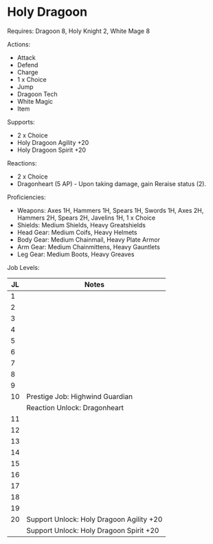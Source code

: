 # Holy Dragoon

Requires: Dragoon 8, Holy Knight 2, White Mage 8

Actions:

- Attack
- Defend
- Charge
- 1 x Choice
- Jump
- Dragoon Tech
- White Magic
- Item

Supports:

- 2 x Choice
- Holy Dragoon Agility +20
- Holy Dragoon Spirit +20

Reactions:

- 2 x Choice
- Dragonheart (5 AP) - Upon taking damage, gain Reraise status (2).

Proficiencies:

- Weapons: Axes 1H, Hammers 1H, Spears 1H, Swords 1H, Axes 2H, Hammers 2H, Spears 2H, Javelins 1H, 1 x Choice
- Shields: Medium Shields, Heavy Greatshields
- Head Gear: Medium Coifs, Heavy Helmets
- Body Gear: Medium Chainmail, Heavy Plate Armor
- Arm Gear: Medium Chainmittens, Heavy Gauntlets
- Leg Gear: Medium Boots, Heavy Greaves

Job Levels:

| JL | Notes |
| --- | --- |
| 1 | 
| 2 | 
| 3 | 
| 4 | 
| 5 | 
| 6 | 
| 7 | 
| 8 | 
| 9 | 
| 10 | Prestige Job: Highwind Guardian
|    | Reaction Unlock: Dragonheart
| 11 | 
| 12 | 
| 13 | 
| 14 | 
| 15 | 
| 16 | 
| 17 | 
| 18 | 
| 19 | 
| 20 | Support Unlock: Holy Dragoon Agility +20
|    | Support Unlock: Holy Dragoon Spirit +20

